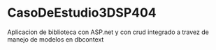 # CasoDeEstudio3DSP404
Aplicacion de biblioteca con ASP.net y con crud integrado a travez de manejo de modelos en dbcontext 
